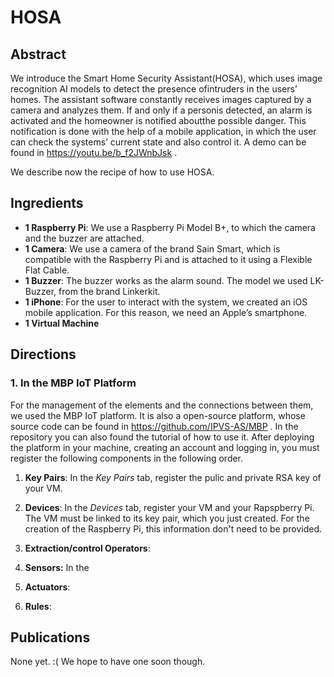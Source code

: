 # HOSA

## Abstract

We introduce the Smart Home Security Assistant(HOSA), which uses image recognition AI models to detect the presence ofintruders in the users’ homes. The assistant software constantly receives images captured by a camera and analyzes them. If and only if a personis detected, an alarm is activated and the homeowner is notified aboutthe possible danger. This notification is done with the help of a mobile application, in which the user can check the systems’ current state and also control it. A demo can be found in https://youtu.be/b_f2JWnbJsk .

We describe now the recipe of how to use HOSA.

## Ingredients

- **1 Raspberry Pi**: We use a Raspberry Pi Model B+, to which the camera and the buzzer are attached.
- **1 Camera**: We use a camera of the brand Sain Smart, which is compatible with the Raspberry Pi and is attached to it using a Flexible Flat Cable.
- **1 Buzzer**: The buzzer works as the alarm sound. The model we used LK-Buzzer, from the brand Linkerkit.
- **1 iPhone**: For the user to interact with the system, we created an iOS mobile application. For this reason, we need an Apple’s smartphone.
- **1 Virtual Machine**

## Directions

### 1. In the MBP IoT Platform

For the management of the elements and the connections between them, we used the MBP IoT platform. It is also a open-source platform, whose source code can be found in https://github.com/IPVS-AS/MBP . In the repository you can also found the tutorial of how to use it. After deploying the platform in your machine, creating an account and logging in, you must register the following components in the following order.

1. **Key Pairs**:
In the _Key Pairs_ tab, register the pulic and private RSA key of your VM.
2. **Devices**:
In the _Devices_ tab, register your VM and your Rapspberry Pi. The VM must be linked to its key pair, which you just created. For the creation of the Raspberry Pi, this information don't need to be provided.
3. **Extraction/control Operators**:

4. **Sensors:** In the 

5. **Actuators**:

6. **Rules**:


## Publications
None yet. :( We hope to have one soon though. 
